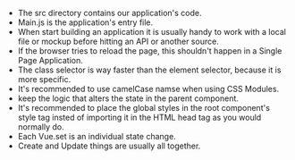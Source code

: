 - The src directory contains our application's code.
- Main.js is the application's entry file.
- When start building an application it is usually handy to work with a local file or mockup before hitting an API or another source.
- If the browser tries to reload the page, this shouldn't happen in a Single Page Application.
- The class selector is way faster than the element selector, because it is more specific.
- It's recommended to use camelCase namse when using CSS Modules.
- keep the logic that alters the state in the parent component.
- It's recommended to place the global styles in the root component's style tag insted of importing it in the HTML head tag as you would normally do.
- Each Vue.set is an individual state change.
- Create and Update things are usually all together.